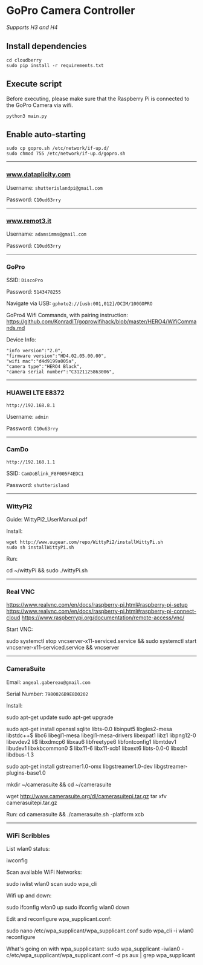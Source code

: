 # GoPro Camera Controller
_Supports H3 and H4_

## Install dependencies

    cd cloudberry
    sudo pip install -r requirements.txt

## Execute script

Before executing, please make sure that the Raspberry Pi is connected to the GoPro Camera via wifi.

    python3 main.py

## Enable auto-starting

    sudo cp gopro.sh /etc/network/if-up.d/
    sudo chmod 755 /etc/network/if-up.d/gopro.sh

---

### www.dataplicity.com

Username: `shutterislandpi@gmail.com`

Password: `C10ud63rry`

---

### www.remot3.it

Username: `adamsimms@gmail.com`

Password: `C10ud63rry`

---

### GoPro
SSID: `DiscoPro`

Password: `5143478255`

Navigate via USB: `gphoto2://[usb:001,012]/DCIM/100GOPRO`

GoPro4 Wifi Commands, with pairing instruction: 
    https://github.com/KonradIT/goprowifihack/blob/master/HERO4/WifiCommands.md

Device Info:

    "info version":"2.0",
    "firmware version":"HD4.02.05.00.00",
    "wifi mac":"d4d9199a005a",
    "camera type":"HERO4 Black",
    "camera serial number":"C3121125863006",

---

### HUAWEI LTE E8372

    http://192.168.8.1

Username: `admin`

Password: `C10u63rry`

---

### CamDo

    http://192.168.1.1

SSID: `CamDoBlink_F8F005F4EDC1`

Password: `shutterisland`

---

### WittyPi2
Guide: WittyPi2_UserManual.pdf

Install:

    wget http://www.uugear.com/repo/WittyPi2/installWittyPi.sh
    sudo sh installWittyPi.sh

Run:

  cd ~/wittyPi && sudo ./wittyPi.sh

---

### Real VNC

https://www.realvnc.com/en/docs/raspberry-pi.html#raspberry-pi-setup
https://www.realvnc.com/en/docs/raspberry-pi.html#raspberry-pi-connect-cloud
https://www.raspberrypi.org/documentation/remote-access/vnc/

Start VNC:

  sudo systemctl stop vncserver-x11-serviced.service && sudo systemctl start vncserver-x11-serviced.service && vncserver

---

### CameraSuite

Email: `angeal.gabereau@gmail.com`

Serial Number: `7980026B9E8D0202`

Install:

  sudo apt-get update
  sudo apt-get upgrade
  
  sudo apt-get install openssl sqlite libts-0.0 libinput5 libgles2-mesa libstdc++$
  libc6 libegl1-mesa libegl1-mesa-drivers libexpat1 libz1 libpng12-0 libevdev2 li$
  libxdmcp6 libxau6 libfreetype6 libfontconfig1 libmtdev1 libudev1 libxkbcommon0 $
  libx11-6 libx11-xcb1 libxext6 libts-0.0-0 libxcb1 libdbus-1.3
  
  sudo apt-get install gstreamer1.0-omx libgstreamer1.0-dev libgstreamer-plugins-base1.0
  
  mkdir ~/camerasuite && cd ~/camerasuite
  
  wget http://www.camerasuite.org/dl/camerasuitepi.tar.gz
  tar xfv camerasuitepi.tar.gz

Run:
  cd camerasuite && ./camerasuite.sh -platform xcb

---

### WiFi Scribbles

List wlan0 status:

  iwconfig

Scan available WiFi Networks:

  sudo iwlist wlan0 scan
  sudo wpa_cli

Wifi up and down:

  sudo ifconfig wlan0 up
  sudo ifconfig wlan0 down

Edit and reconfigure wpa_supplicant.conf:

  sudo nano /etc/wpa_supplicant/wpa_supplicant.conf
  sudo wpa_cli -i wlan0 reconfigure

What's going on with wpa_supplicatant:
  sudo wpa_supplicant -iwlan0 -c/etc/wpa_supplicant/wpa_supplicant.conf -d
  ps aux | grep wpa_supplicant
